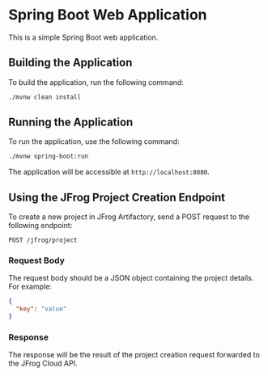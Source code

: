 # Spring Boot Web Application

This is a simple Spring Boot web application.

## Building the Application

To build the application, run the following command:

```bash
./mvnw clean install
```

## Running the Application

To run the application, use the following command:

```bash
./mvnw spring-boot:run
```

The application will be accessible at `http://localhost:8080`.

## Using the JFrog Project Creation Endpoint

To create a new project in JFrog Artifactory, send a POST request to the following endpoint:

```
POST /jfrog/project
```

### Request Body

The request body should be a JSON object containing the project details. For example:

```json
{
  "key": "value"
}
```

### Response

The response will be the result of the project creation request forwarded to the JFrog Cloud API.
